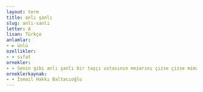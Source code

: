```yaml
---
layout: term
title: anlı şanlı
slug: anli-sanli
letter: A
lisan: Türkçe
anlamlar:
- ► ünlü
ozellikler:
- - sıfat
ornekler:
- - Senin gibi anlı şanlı bir taşçı ustasının mezarını çizse çizse mimar Sedat Bey çizer.
orneklerkaynak:
- - İsmail Hakkı Baltacıoğlu
---
```

